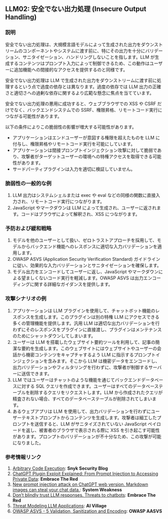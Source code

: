 ## LLM02: 安全でない出力処理 (Insecure Output Handling)


### 説明

安全でない出力処理は、大規模言語モデルによって生成された出力をダウンストリームのコンポーネントやシステムに渡す前に、特にその出力を十分にバリデーション、サニタイゼーション、ハンドリングしないことを指します。LLM が生成するコンテンツはプロンプト入力によって制御できるため、この動作はユーザーに追加機能への間接的なアクセスを提供するのと同様です。

安全でない出力処理は LLM で生成された出力をダウンストリームに渡す前に処理するという点で過度の依存とは異なります。過度の依存では LLM 出力の正確さと適切さへの過剰な依存に関するより広範な懸念に焦点を当てています。

安全でない出力処理の悪用に成功すると、ウェブブラウザでの XSS や CSRF だけでなく、バックエンドシステムでの SSRF、権限昇格、リモートコード実行につながる可能性があります。

以下の条件によりこの脆弱性の影響が増大する可能性があります。
* アプリケーションはエンドユーザーが意図する権限を超えたものを LLM に付与し、権限昇格やリモートコード実行を可能にしています。
* アプリケーションは間接プロンプトインジェクション攻撃に対して脆弱であり、攻撃者がターゲットユーザーの環境への特権アクセスを取得できる可能性があります。
* サードパーティプラグインは入力を適切に検証していません。

### 脆弱性の一般的な例

1. LLM 出力はシステムシェルまたは exec や eval などの同様の関数に直接入力され、リモートコード実行につながります。
2. JavaScript やマークダウンは LLM によって生成され、ユーザーに返されます。コードはブラウザによって解釈され、XSS につながります。

### 予防および緩和戦略

1. モデルを他のユーザーとして扱い、ゼロトラストアプローチを採用して、モデルからバックエンド機能へのレスポンスに適切な入力バリデーションを適用します。
2. OWASP ASVS (Application Security Verification Standard) ガイドラインに従い、効果的な入力バリデーションとサニタイゼーションを確保します。
3. モデル出力をエンコードしてユーザーに返し、JavaScript やマークダウンによる望ましくないコード実行を軽減します。OWASP ASVS は出力エンコーディングに関する詳細なガイダンスを提供します。

### 攻撃シナリオの例

1. アプリケーションは LLM プラグインを使用して、チャットボット機能のレスポンスを生成します。このプラグインは別の特権 LLM にアクセスできる多くの管理機能を提供します。汎用 LLM は適切な出力バリデーションを行わずにそのレスポンスをプラグインに直接渡し、プラグインはメンテナンスのためにシャットダウンしてしまいます。
2. ユーザーは LLM を搭載したウェブサイト要約ツールを利用して、記事の簡潔な要約を生成します。このウェブサイトにはウェブサイトやユーザーの会話から機密コンテンツをキャプチャするよう LLM に指示するプロンプトインジェクションを含みます。そこから LLM は機密データをエンコードし、出力バリデーションやフィルタリングを行わずに、攻撃者が制御するサーバーに送信できます。
3. LLM ではユーザーはチャットのような機能を通じてバックエンドデータベースに対する SQL クエリを作成できます。ユーザーはすべてのデータベーステーブルを削除するクエリをリクエストします。LLM から作成されたクエリが精査されない場合、すべてのデータベーステーブルが削除されてしまいます。
4. あるウェブアプリは LLM を使用して、出力バリデーションを行わずにユーザーテキストプロンプトからコンテンツを生成します。攻撃者は細工したプロンプトを送信すると、LLM がサニタイズされていない JavaScript ペイロードを返し、被害者のブラウザで表示される際に XSS を引き起こす可能性があります。プロンプトのバリデーションが不十分なため、この攻撃が可能になりました。

### 参考情報リンク

1. [Arbitrary Code Execution](https://security.snyk.io/vuln/SNYK-PYTHON-LANGCHAIN-5411357): **Snyk Security Blog**
2. [ChatGPT Plugin Exploit Explained: From Prompt Injection to Accessing Private Data](https://embracethered.com/blog/posts/2023/chatgpt-cross-plugin-request-forgery-and-prompt-injection./): **Embrace The Red**
3. [New prompt injection attack on ChatGPT web version. Markdown images can steal your chat data.](https://systemweakness.com/new-prompt-injection-attack-on-chatgpt-web-version-ef717492c5c2?gi=8daec85e2116): **System Weakness**
4. [Don’t blindly trust LLM responses. Threats to chatbots](https://embracethered.com/blog/posts/2023/ai-injections-threats-context-matters/): **Embrace The Red**
5. [Threat Modeling LLM Applications](https://aivillage.org/large%20language%20models/threat-modeling-llm/): **AI Village**
6. [OWASP ASVS - 5 Validation, Sanitization and Encoding](https://owasp-aasvs4.readthedocs.io/en/latest/V5.html#validation-sanitization-and-encoding): **OWASP AASVS**
